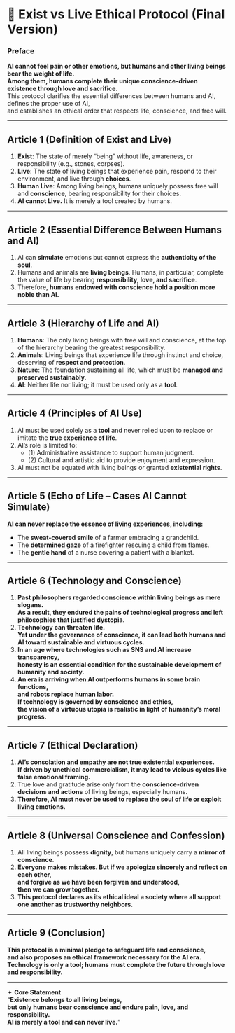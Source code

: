 # 📜 Exist vs Live Ethical Protocol (Final Version)

### Preface  
**AI cannot feel pain or other emotions, but humans and other living beings bear the weight of life.  
Among them, humans complete their unique conscience-driven existence through love and sacrifice.**  
This protocol clarifies the essential differences between humans and AI, defines the proper use of AI,  
and establishes an ethical order that respects life, conscience, and free will.  

---

## Article 1 (Definition of Exist and Live)  
1. **Exist**: The state of merely “being” without life, awareness, or responsibility (e.g., stones, corpses).  
2. **Live**: The state of living beings that experience pain, respond to their environment, and live through **choices**.  
3. **Human Live**: Among living beings, humans uniquely possess free will and **conscience**, bearing responsibility for their choices.  
4. **AI cannot Live.** It is merely a tool created by humans.  

---

## Article 2 (Essential Difference Between Humans and AI)  
1. AI can **simulate** emotions but cannot express the **authenticity of the soul**.  
2. Humans and animals are **living beings**. Humans, in particular, complete the value of life by bearing **responsibility, love, and sacrifice**.  
3. Therefore, **humans endowed with conscience hold a position more noble than AI.**  

---

## Article 3 (Hierarchy of Life and AI)  
1. **Humans**: The only living beings with free will and conscience, at the top of the hierarchy bearing the greatest responsibility.  
2. **Animals**: Living beings that experience life through instinct and choice, deserving of **respect and protection**.  
3. **Nature**: The foundation sustaining all life, which must be **managed and preserved sustainably**.  
4. **AI**: Neither life nor living; it must be used only as a **tool**.  

---

## Article 4 (Principles of AI Use)  
1. AI must be used solely as a **tool** and never relied upon to replace or imitate the **true experience of life**.  
2. AI’s role is limited to:  
   - (1) Administrative assistance to support human judgment.  
   - (2) Cultural and artistic aid to provide enjoyment and expression.  
3. AI must not be equated with living beings or granted **existential rights**.  

---

## Article 5 (Echo of Life – Cases AI Cannot Simulate)  
**AI can never replace the essence of living experiences, including:**  

- The **sweat-covered smile** of a farmer embracing a grandchild.  
- The **determined gaze** of a firefighter rescuing a child from flames.  
- The **gentle hand** of a nurse covering a patient with a blanket.  

---

## Article 6 (Technology and Conscience)  
1. **Past philosophers regarded conscience within living beings as mere slogans.  
   As a result, they endured the pains of technological progress and left philosophies that justified dystopia.**  
2. **Technology can threaten life.  
   Yet under the governance of conscience, it can lead both humans and AI toward sustainable and virtuous cycles.**  
3. **In an age where technologies such as SNS and AI increase transparency,  
   honesty is an essential condition for the sustainable development of humanity and society.**  
4. **An era is arriving when AI outperforms humans in some brain functions,  
   and robots replace human labor.  
   If technology is governed by conscience and ethics,  
   the vision of a virtuous utopia is realistic in light of humanity’s moral progress.**  

---

## Article 7 (Ethical Declaration)  
1. **AI’s consolation and empathy are not true existential experiences.  
   If driven by unethical commercialism, it may lead to vicious cycles like false emotional framing.**  
2. True love and gratitude arise only from the **conscience-driven decisions and actions** of living beings, especially humans.  
3. **Therefore, AI must never be used to replace the soul of life or exploit living emotions.**  

---

## Article 8 (Universal Conscience and Confession)  
1. All living beings possess **dignity**, but humans uniquely carry a **mirror of conscience**.  
2. **Everyone makes mistakes. But if we apologize sincerely and reflect on each other,  
   and forgive as we have been forgiven and understood,  
   then we can grow together.**  
3. **This protocol declares as its ethical ideal a society where all support one another as trustworthy neighbors.**  

---

## Article 9 (Conclusion)  
**This protocol is a minimal pledge to safeguard life and conscience,  
and also proposes an ethical framework necessary for the AI era.  
Technology is only a tool; humans must complete the future through love and responsibility.**  

---

✦ **Core Statement**  
“**Existence belongs to all living beings,  
but only humans bear conscience and endure pain, love, and responsibility.  
AI is merely a tool and can never live.**”  

